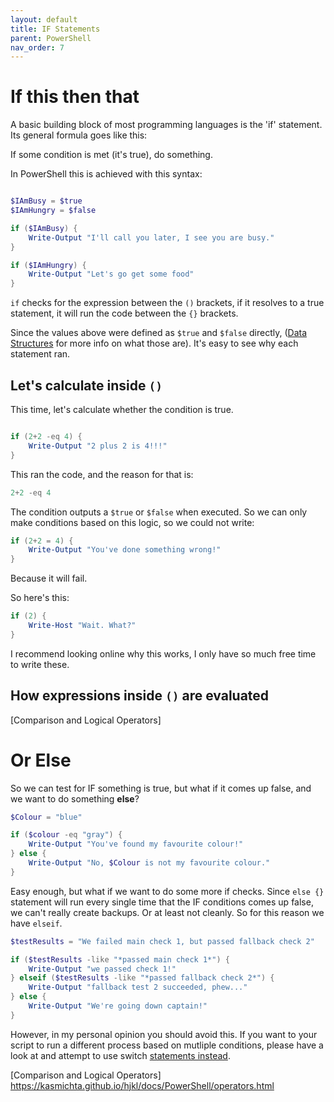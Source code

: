 ```yaml
---
layout: default
title: IF Statements
parent: PowerShell
nav_order: 7
---
```

# If this then that
A basic building block of most programming languages is the 'if' statement. Its general formula goes like this:

If some condition is met (it's true), do something.

In PowerShell this is achieved with this syntax:
```powershell

$IAmBusy = $true
$IAmHungry = $false

if ($IAmBusy) {
	Write-Output "I'll call you later, I see you are busy."
}

if ($IAmHungry) {
	Write-Output "Let's go get some food"
}
```

`if` checks for the expression between the `()` brackets, if it resolves to a true statement, it will run the code between the `{}` brackets.

Since the values above were defined as `$true` and `$false` directly, ([Data Structures] for more info on what those are). It's easy to see why each statement ran. 

## Let's calculate inside `()`

This time, let's calculate whether the condition is true.

```powershell

if (2+2 -eq 4) {
	Write-Output "2 plus 2 is 4!!!"
}
```

This ran the code, and the reason for that is:

```powershell
2+2 -eq 4
```

The condition outputs a `$true` or `$false` when executed. So we can only make conditions based on this logic, so we could not write:

```powershell
if (2+2 = 4) {
	Write-Output "You've done something wrong!"
}
```

Because it will fail.

So here's this:

```powershell
if (2) {
	Write-Host "Wait. What?"
}
```

I recommend looking online why this works, I only have so much free time to write these.

## How expressions inside `()` are evaluated

[Comparison and Logical Operators]

# [](#orelse)Or Else

So we can test for IF something is true, but what if it comes up false, and we want to do something **else**?

```powershell
$Colour = "blue"

if ($colour -eq "gray") {
	Write-Output "You've found my favourite colour!"
} else {
	Write-Output "No, $Colour is not my favourite colour."
}
```

Easy enough, but what if we want to do some more if checks. Since `else {}` statement will run every single time that the IF conditions comes up false, we can't really create backups. Or at least not cleanly. So for this reason we have `elseif`.

```powershell
$testResults = "We failed main check 1, but passed fallback check 2"

if ($testResults -like "*passed main check 1*") {
	Write-Output "we passed check 1!"
} elseif ($testResults -like "*passed fallback check 2*") {
	Write-Output "fallback test 2 succeeded, phew..."
} else {
	Write-Output "We're going down captain!"
}
```
However, in my personal opinion you should avoid this. If you want to your script to run a different process based on mutliple conditions, please have a look at and attempt to use switch [statements instead].

[statements instead]: https://kasmichta.github.io/hjkl/docs/PowerShell/switch-statement.html
[Data Structures]: https://kasmichta.github.io/hjkl/docs/PowerShell/data-structures.html
[Comparison and Logical Operators] https://kasmichta.github.io/hjkl/docs/PowerShell/operators.html

